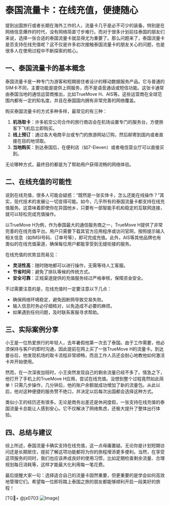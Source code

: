 # 泰国流量卡：在线充值，便捷随心

提到出国旅行或者长期在海外工作的人，流量卡几乎是必不可少的装备。特别是在网络信息爆炸的时代，没有网络简直寸步难行。而对于很多计划前往泰国的朋友们来说，选择一张合适的泰国流量卡就显得尤为重要了。那么问题来了，泰国流量卡是否支持在线充值呢？这不仅是许多初次接触泰国流量卡的朋友关心的问题，也是很多人在使用过程中不断探索的核心。

## 一、泰国流量卡的基本概念

泰国流量卡是一种专门为游客和短期居住者设计的移动数据服务产品。它与普通的SIM卡不同，主要功能是提供上网服务，而不是语音通话或短信功能。这张卡通常由泰国当地的通信运营商推出，比如TrueMove H、AIS等。这些运营商在全球范围内都有一定的知名度，并且在泰国国内拥有非常完善的网络覆盖。

购买泰国流量卡的方式多种多样，最常见的有三种：
1. **机场取卡**：许多航空公司合作的旅行商店会在机场设置专门的服务台，方便旅客下飞机后立即购买。
2. **线上预订**：通过各大电商平台或专门的旅游网站订购，然后邮寄到国内或者直接在目的地领取。
3. **当地购买**：到达泰国后，在便利店（如7-Eleven）或者电信营业厅可以直接买到。

无论哪种方式，最终目的都是为了帮助用户获得流畅的网络体验。

## 二、在线充值的可能性

说到在线充值，很多人可能会疑惑：“既然是一张实体卡，怎么还能在线操作？”其实，现代技术的发展让一切变得可能。如今，几乎所有的泰国流量卡都支持在线充值服务。这意味着即使你在异国他乡，只要有一部智能手机和稳定的互联网连接，就可以轻松完成充值操作。

以TrueMove H为例，作为泰国最大的通信服务商之一，TrueMove H提供了非常完善的在线充值平台。用户只需要下载其官方应用程序或访问官网，按照提示输入相关信息（如IMSI号码、订单号等），即可完成充值。此外，AIS等其他品牌也有类似的在线充值渠道，确保每位用户都能享受到无缝衔接的服务。

在线充值的优势显而易见：
- **灵活性高**：随时随地都可以进行操作，无需等待人工客服。
- **节省时间**：避免了排队等候的传统方式。
- **安全可靠**：正规渠道提供的充值服务经过严格审核，保障资金安全。

不过需要注意的是，在线充值时一定要注意以下几点：
- 确保网络环境稳定，避免因断网导致交易失败。
- 输入信息时务必仔细核对，以免造成不必要的麻烦。
- 如果遇到任何问题，及时联系客服寻求帮助。

## 三、实际案例分享

小王是一位热爱旅行的年轻人，去年暑假他第一次去了泰国。由于工作需要，他必须保持与客户的即时沟通，因此提前在网上买了一张TrueMove H的流量卡。到达曼谷后，他发现机场的取卡流程非常顺畅，而且工作人员还会耐心地教他如何激活卡并开始使用。

然而，在一次深夜加班时，小王突然发现自己的剩余流量已经不多了。情急之下，他打开了手机上的TrueMove H应用，尝试在线充值。没想到整个过程竟然如此简单！只需几步操作，几分钟后，他的账户余额就成功增加了新的流量包。从此以后，他对这种便捷的服务赞不绝口，并决定以后每次出国都会选择这种方式。

类似小王的经历还有很多。无论是商务出差还是休闲度假，一张支持在线充值的泰国流量卡总能让人感到安心。它不仅解决了网络焦虑，还极大提升了整体出行体验。

## 四、总结与建议

综上所述，泰国流量卡确实支持在线充值，这一点毋庸置疑。无论你是计划短期访问还是长期居住，提前了解这项功能都将为你的旅程增添更多便利。当然，在享受这项服务的同时，我们也应该养成良好的使用习惯，比如定期检查剩余流量、合理规划每日消耗等，这样才能最大化利用每一笔花费。

最后提醒大家一句：选择适合自己的流量卡固然重要，但更重要的是学会如何高效地管理它们。希望每一位即将踏上泰国之旅的朋友都能够顺利开启一段美好的旅程！

[TG💪+ @jx0703 ![Image](https://github.com/user-attachments/assets/dbca1d08-cadb-493c-b0ec-ad6f7a83f270)]